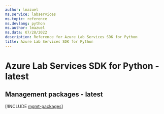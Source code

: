 ```yaml
---
author: lmazuel
ms.service: labservices
ms.topic: reference
ms.devlang: python
ms.author: lmazuel
ms.data: 07/28/2022
description: Reference for Azure Lab Services SDK for Python
title: Azure Lab Services SDK for Python
---
```

# Azure Lab Services SDK for Python - latest

## Management packages - latest
[!INCLUDE [mgmt-packages](lab-services-mgmt-index.md)]